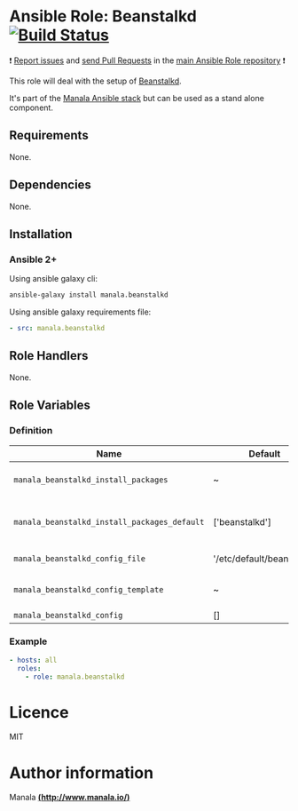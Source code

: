 # Ansible Role: Beanstalkd [![Build Status](https://travis-ci.org/manala/ansible-role-beanstalkd.svg?branch=master)](https://travis-ci.org/manala/ansible-role-beanstalkd)

:exclamation: [Report issues](https://github.com/manala/ansible-roles/issues) and [send Pull Requests](https://github.com/manala/ansible-roles/pulls) in the [main Ansible Role repository](https://github.com/manala/ansible-roles) :exclamation:

This role will deal with the setup of [Beanstalkd](http://kr.github.io/beanstalkd/).

It's part of the [Manala Ansible stack](http://www.manala.io) but can be used as a stand alone component.

## Requirements

None.

## Dependencies

None.

## Installation

### Ansible 2+

Using ansible galaxy cli:

```bash
ansible-galaxy install manala.beanstalkd
```

Using ansible galaxy requirements file:

```yaml
- src: manala.beanstalkd
```

## Role Handlers

None.

## Role Variables

### Definition

| Name                                         | Default                   | Type   | Description                            |
| -------------------------------------------- | ------------------------- | ------ | -------------------------------------- |
| `manala_beanstalkd_install_packages`         | ~                         | Array  | Dependency packages to install         |
| `manala_beanstalkd_install_packages_default` | ['beanstalkd']            | Array  | Default dependency packages to install |
| `manala_beanstalkd_config_file`              | '/etc/default/beanstalkd' | String | Config file path                       |
| `manala_beanstalkd_config_template`          | ~                         | String | Config template path                   |
| `manala_beanstalkd_config`                   | []                        | Array  | Config                                 |

### Example

```yaml
- hosts: all
  roles:
    - role: manala.beanstalkd
```

# Licence

MIT

# Author information

Manala [**(http://www.manala.io/)**](http://www.manala.io)
